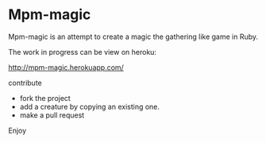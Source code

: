 Mpm-magic
=========

Mpm-magic is an attempt to create a magic the gathering like game in Ruby.

The work in progress can be view on heroku:

http://mpm-magic.herokuapp.com/


contribute  

 * fork the project
 * add a creature by copying an existing one.
 * make a pull request
 
Enjoy
